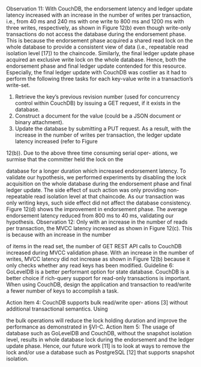 Observation 11: With CouchDB, the endorsement latency
and ledger update latency increased with an increase in the
number of writes per transaction, i.e., from 40 ms and 240
ms with one write to 800 ms and 1200 ms with three writes,
respectively, as shown in Figure 12(b) even though write-only
transactions do not access the database during the endorsement
phase. This is because the endorsement phase acquired a
shared read lock on the whole database to provide a consistent
view of data (i.e., repeatable read isolation level [17]) to the
chaincode. Similarly, the final ledger update phase acquired an
exclusive write lock on the whole database. Hence, both the
endorsement phase and final ledger update contended for this
resource. Especially, the final ledger update with CouchDB
was costlier as it had to perform the following three tasks for
each key-value write in a transaction’s write-set.
1) Retrieve the key’s previous revision number (used for
concurrency control within CouchDB) by issuing a GET
request, if it exists in the database.
2) Construct a document for the value (could be a JSON
document or binary attachment).
3) Update the database by submitting a PUT request.
As a result, with the increase in the number of writes per
transaction, the ledger update latency increased (refer to Figure

12(b)). Due to the above three time consuming serial oper-
ations, we surmise that the committer held the lock on the

database for a longer duration which increased endorsement
latency. To validate our hypothesis, we performed experiments
by disabling the lock acquisition on the whole database
during the endorsement phase and final ledger update. The
side effect of such action was only providing non-repeatable
read isolation level at that chaincode. As our transaction
was only writing keys, such side effect did not affect the
database consistency. Figure 12(d) shows the improvement in
endorsement phase. The average endorsement latency reduced
from 800 ms to 40 ms, validating our hypothesis.
Observation 12: Only with an increase in the number of
reads per transaction, the MVCC latency increased as shown
in Figure 12(c). This is because with an increase in the number

of items in the read set, the number of GET REST API calls
to CouchDB increased during MVCC validation phase. With
an increase in the number of writes, MVCC latency did not
increase as shown in Figure 12(b) because it only checks
whether any read keys has been modified.
Guideline 6: GoLevelDB is a better performant option
for state database. CouchDB is a better choice if rich-query
support for read-only transactions is important. When using
CouchDB, design the application and transaction to read/write
a fewer number of keys to accomplish a task.

Action Item 4: CouchDB supports bulk read/write oper-
ations [3] without additional transactional semantics. Using

the bulk operations will reduce the lock holding duration and
improve the performance as demonstrated in §VI-C.
Action Item 5: The usage of database such as GoLevelDB
and CouchDB, without the snapshot isolation level, results in
whole database lock during the endorsement and the ledger
update phase. Hence, our future work [11] is to look at ways
to remove the lock and/or use a database such as PostgreSQL
[12] that supports snapshot isolation.